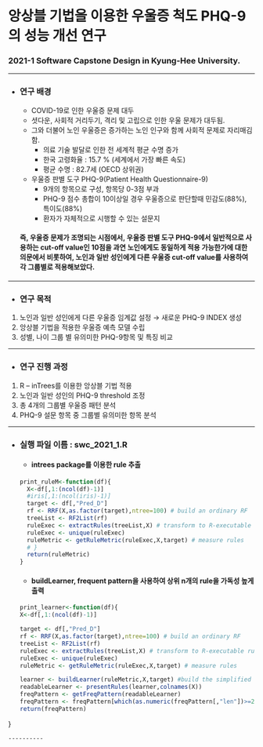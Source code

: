 # 앙상블 기법을 이용한 우울증 척도 PHQ-9의 성능 개선 연구
### 2021-1 Software Capstone Design in Kyung-Hee University.
------------------
+ ### 연구 배경
  + COVID-19로 인한 우울증 문제 대두
  + 셧다운, 사회적 거리두기, 격리 및 고립으로 인한 우울 문제가 대두됨.
  + 그와 더불어 노인 우울증은 증가하는 노인 인구와 함께 사회적 문제로 자리매김함.
    + 의료 기술 발달로 인한 전 세계적 평균 수명 증가
    + 한국 고령화율 : 15.7 % (세계에서 가장 빠른 속도)
    + 평균 수명 : 82.7세 (OECD 상위권)
  + 우울증 판별 도구 PHQ-9(Patient Health Questionnaire-9)
    + 9개의 항목으로 구성, 항목당 0-3점 부과
    + PHQ-9 점수 총합이 10이상일 경우 우울증으로 판단할때 민감도(88%), 특이도(88%)
    + 환자가 자체적으로 시행할 수 있는 설문지
   #### 즉, 우울증 문제가 조명되는 시점에서, 우울증 판별 도구 PHQ-9에서 일반적으로 사용하는 cut-off value인 10점을 과연 노인에게도 동일하게 적용 가능한가에 대한 의문에서 비롯하여, 노인과 일반 성인에게 다른 우울증 cut-off value를 사용하여 각 그룹별로 적용해보았다.
  
---------------------------------
+ ### 연구 목적
1. 노인과 일반 성인에게 다른 우울증 임계값 설정 → 새로운 PHQ-9 INDEX 생성
2. 앙상블 기법을 적용한 우울증 예측 모델 수립
3. 성별, 나이 그룹 별 유의미한 PHQ-9항목 및 특징 비교

---------------------------------
+ ### 연구 진행 과정
1. R – inTrees를 이용한 앙상블 기법 적용
2. 노인과 일반 성인의 PHQ-9 threshold 조정
3. 총 4개의 그룹별 우울증 패턴 분석
4. PHQ-9 설문 항목 중 그룹별 유의미한 항목 분석
----------------------------------
+ ### 실행 파일 이름 : swc_2021_1.R
  + #### intrees package를 이용한 rule 추출
  ``` R
  print_ruleM<-function(df){
    X<-df[,1:(ncol(df)-1)]
    #iris[,1:(ncol(iris)-1)]
    target <- df[,"Pred_D"] 
    rf <- RRF(X,as.factor(target),ntree=100) # build an ordinary RF 
    treeList <- RF2List(rf)
    ruleExec <- extractRules(treeList,X) # transform to R-executable rules
    ruleExec <- unique(ruleExec)
    ruleMetric <- getRuleMetric(ruleExec,X,target) # measure rules
    # }
    return(ruleMetric)
  } 
  ```
  + #### buildLearner, frequent pattern을 사용하여 상위 n개의 rule을 가독성 높게 출력
  ``` R
  print_learner<-function(df){
  X<-df[,1:(ncol(df)-1)]

  target <- df[,"Pred_D"] 
  rf <- RRF(X,as.factor(target),ntree=100) # build an ordinary RF 
  treeList <- RF2List(rf)
  ruleExec <- extractRules(treeList,X) # transform to R-executable rules
  ruleExec <- unique(ruleExec)
  ruleMetric <- getRuleMetric(ruleExec,X,target) # measure rules
  
  learner <- buildLearner(ruleMetric,X,target) #build the simplified tree ensemble learner
  readableLearner <- presentRules(learner,colnames(X))
  freqPattern <- getFreqPattern(readableLearner)
  freqPattern <- freqPattern[which(as.numeric(freqPattern[,"len"])>=2),][1:10,]
  return(freqPattern)
}
  ```
  ----------
  
  
